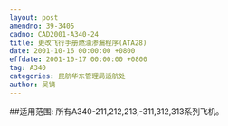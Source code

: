 ```yaml
---
layout: post
amendno: 39-3405
cadno: CAD2001-A340-24
title: 更改飞行手册燃油渗漏程序(ATA28)
date: 2001-10-16 00:00:00 +0800
effdate: 2001-10-17 00:00:00 +0800
tag: A340
categories: 民航华东管理局适航处
author: 吴镝
---
```


##适用范围:
所有A340-211,212,213,-311,312,313系列飞机。

